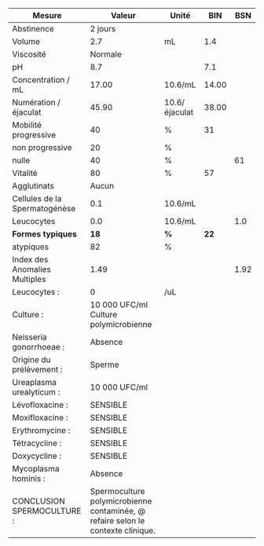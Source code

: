 |            Mesure           |                                     Valeur                                    |    Unité    |  BIN | BSN|
|-----------------------------|-------------------------------------------------------------------------------|-------------|------|----|
|          Abstinence         |                                    2 jours                                    |             |      |    |
|            Volume           |                                      2.7                                      |      mL     |  1.4 |    |
|          Viscosité          |                                    Normale                                    |             |      |    |
|              pH             |                                      8.7                                      |             |  7.1 |    |
|      Concentration / mL     |                                     17.00                                     |   10.6/mL   | 14.00|    |
|    Numération / éjaculat    |                                     45.90                                     |10.6/éjaculat| 38.00|    |
|     Mobilité progressive    |                                       40                                      |      %      |  31  |    |
|       non progressive       |                                       20                                      |      %      |      |    |
|            nulle            |                                       40                                      |      %      |      | 61 |
|           Vitalité          |                                       80                                      |      %      |  57  |    |
|         Agglutinats         |                                     Aucun                                     |             |      |    |
|Cellules de la Spermatogénèse|                                      0.1                                      |   10.6/mL   |      |    |
|          Leucocytes         |                                      0.0                                      |   10.6/mL   |      | 1.0|
|     **Formes typiques**     |                                     **18**                                    |    **%**    |**22**|    |
|          atypiques          |                                       82                                      |      %      |      |    |
|Index des Anomalies Multiples|                                      1.49                                     |             |      |1.92|
|         Leucocytes :        |                                       0                                       |     /uL     |      |    |
|          Culture :          |                     10 000 UFC/ml Culture polymicrobienne                     |             |      |    |
|   Neisseria gonorrhoeae :   |                                    Absence                                    |             |      |    |
|   Origine du prélèvement :  |                                     Sperme                                    |             |      |    |
|   Ureaplasma urealyticum :  |                                 10 000 UFC/ml                                 |             |      |    |
|       Lévofloxacine :       |                                    SENSIBLE                                   |             |      |    |
|       Moxifloxacine :       |                                    SENSIBLE                                   |             |      |    |
|       Erythromycine :       |                                    SENSIBLE                                   |             |      |    |
|        Tétracycline :       |                                    SENSIBLE                                   |             |      |    |
|        Doxycycline :        |                                    SENSIBLE                                   |             |      |    |
|     Mycoplasma hominis :    |                                    Absence                                    |             |      |    |
|  CONCLUSION SPERMOCULTURE : |Spermoculture polymicrobienne contaminée, @ refaire selon le contexte clinique.|             |      |    |
